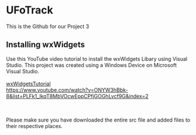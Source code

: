 <H1> UFoTrack </h1>
This is the Github for our Project 3
<h2> Installing wxWidgets </h2>

Use this YouTube video tutorial to install the wxWidgets Libary using Visual Studio. This project was created using a Windows Device on Microsoft Visual Studio. <br> <br>
<a href="https://www.youtube.com/watch?v=ONYW3hBbk-8&list=PLFk1_lkqT8MbVOcwEppCPfjGOGhLvcf9G&index=2">wxWidgetsTutorial</a> <br>
https://www.youtube.com/watch?v=ONYW3hBbk-8&list=PLFk1_lkqT8MbVOcwEppCPfjGOGhLvcf9G&index=2

<br> <br>
Please make sure you have downloaded the entire src file and added files to their respective places.


